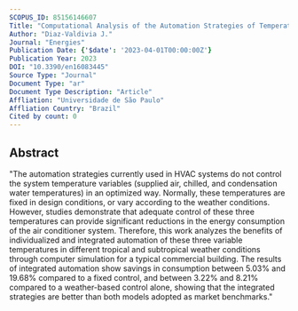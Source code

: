 ```yaml
---
SCOPUS_ID: 85156146607
Title: "Computational Analysis of the Automation Strategies of Temperatures of Supplied Air, Chilled and Condensation Water in Commercial Buildings"
Author: "Diaz-Valdivia J."
Journal: "Energies"
Publication Date: {'$date': '2023-04-01T00:00:00Z'}
Publication Year: 2023
DOI: "10.3390/en16083445"
Source Type: "Journal"
Document Type: "ar"
Document Type Description: "Article"
Affliation: "Universidade de São Paulo"
Affliation Country: "Brazil"
Cited by count: 0
---
```


## Abstract
"The automation strategies currently used in HVAC systems do not control the system temperature variables (supplied air, chilled, and condensation water temperatures) in an optimized way. Normally, these temperatures are fixed in design conditions, or vary according to the weather conditions. However, studies demonstrate that adequate control of these three temperatures can provide significant reductions in the energy consumption of the air conditioner system. Therefore, this work analyzes the benefits of individualized and integrated automation of these three variable temperatures in different tropical and subtropical weather conditions through computer simulation for a typical commercial building. The results of integrated automation show savings in consumption between 5.03% and 19.68% compared to a fixed control, and between 3.22% and 8.21% compared to a weather-based control alone, showing that the integrated strategies are better than both models adopted as market benchmarks."

